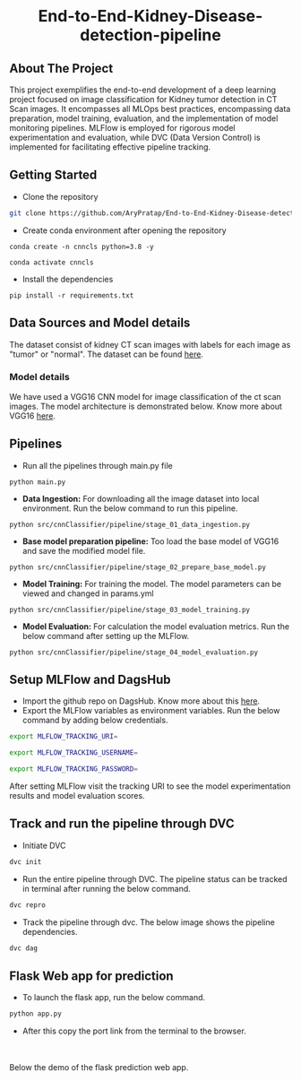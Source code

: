 <!-- PROJECT LOGO -->
<br />
<p align="center">
  <h1 align="center"> End-to-End-Kidney-Disease-detection-pipeline</h1>

  <p align="center">
  </p>
</p>


## About The Project
This project exemplifies the end-to-end development of a deep learning project focused on image classification for Kidney tumor detection in CT Scan images. It encompasses all MLOps best practices, encompassing data preparation, model training, evaluation, and the implementation of model monitoring pipelines. MLFlow is employed for rigorous model experimentation and evaluation, while DVC (Data Version Control) is implemented for facilitating effective pipeline tracking.

## Getting Started
- Clone the repository
```bash
git clone https://github.com/AryPratap/End-to-End-Kidney-Disease-detection-pipeline.git
```
- Create conda environment after opening the repository
```
conda create -n cnncls python=3.8 -y
```
```
conda activate cnncls
```
- Install the dependencies
```
pip install -r requirements.txt
```
## Data Sources and Model details
The dataset consist of kidney CT scan images with labels for each image as "tumor" or "normal". The dataset can be found [here](https://www.kaggle.com/datasets/anima890/kidney-ct-scan).
### Model details
We have used a VGG16 CNN model for image classification of the ct scan images. The model architecture is demonstrated below. Know more about VGG16 [here](https://keras.io/api/applications/vgg/). 

## Pipelines 
- Run all the pipelines through main.py file
```
python main.py
```
- <b>Data Ingestion:</b> For downloading all the image dataset into local environment. Run the below command to run this pipeline.
```
python src/cnnClassifier/pipeline/stage_01_data_ingestion.py
```
- <b>Base model preparation pipeline:</b> Too load the base model of VGG16 and save the modified model file.
```
python src/cnnClassifier/pipeline/stage_02_prepare_base_model.py
```
- <b>Model Training:</b> For training the model. The model parameters can be viewed and changed in params.yml
```
python src/cnnClassifier/pipeline/stage_03_model_training.py
```
- <b>Model Evaluation:</b> For calculation the model evaluation metrics. Run the below command after setting up the MLFlow.
```
python src/cnnClassifier/pipeline/stage_04_model_evaluation.py
```
## Setup MLFlow and DagsHub
- Import the github repo on DagsHub. Know more about this [here](https://dagshub.com/docs/integration_guide/github/).
- Export the MLFlow variables as environment variables. Run the below command by adding below credentials.
```bash
export MLFLOW_TRACKING_URI=

export MLFLOW_TRACKING_USERNAME=

export MLFLOW_TRACKING_PASSWORD=
```
After setting MLFlow visit the tracking URI to see the model experimentation results and model evaluation scores. 

## Track and run the pipeline through DVC
- Initiate DVC
```bash
dvc init
```
- Run the entire pipeline through DVC. The pipeline status can be tracked in terminal after running the below command. 
```bash
dvc repro
```
- Track the pipeline through dvc. The below image shows the pipeline dependencies. 
```bash
dvc dag 
```


## Flask Web app for prediction
- To launch the flask app, run the below command.
```bash
python app.py
```
- After this copy the port link from the terminal to the browser.
<br>
<br>
Below the demo of the flask prediction web app.
<br>

